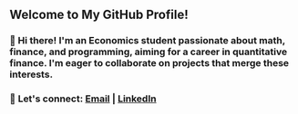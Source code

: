 ## Welcome to My GitHub Profile!

### 👋 Hi there! I'm an Economics student passionate about math, finance, and programming, aiming for a career in quantitative finance. I'm eager to collaborate on projects that merge these interests.

### 📧 **Let's connect**: [Email](mailto:apoorvyadav76@gmail.com) | [LinkedIn](https://www.linkedin.com/in/apoorv-yadav-29ab31148/)

